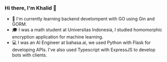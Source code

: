 ### Hi there, I'm Khalid 👋

<!--
**khalidm31415/khalidm31415** is a ✨ _special_ ✨ repository because its `README.md` (this file) appears on your GitHub profile.

Here are some ideas to get you started:

- 🔭 I’m currently working on ...
- 🌱 I’m currently learning ...
- 👯 I’m looking to collaborate on ...
- 🤔 I’m looking for help with ...
- 💬 Ask me about ...
- 📫 How to reach me: ...
- 😄 Pronouns: ...
- ⚡ Fun fact: ...
-->
- 📝 I'm currently learning backend develompent with GO using Gin and GORM.
- 🎓 I was a math student at Universitas Indonesia, I studied homomorphic encryption application for machine learning.
- 💻 I was an AI Engineer at bahasa.ai, we used Python with Flask for developing APIs. I've also used Typescript with ExpressJS to develop bots with clients.
